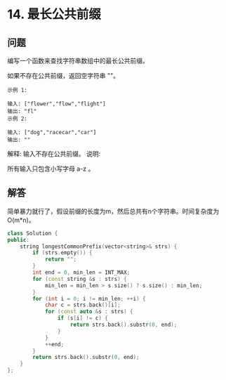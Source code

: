 # 14. 最长公共前缀

## 问题
编写一个函数来查找字符串数组中的最长公共前缀。

如果不存在公共前缀，返回空字符串 ""。

```
示例 1:

输入: ["flower","flow","flight"]
输出: "fl"
示例 2:

输入: ["dog","racecar","car"]
输出: ""
```

解释: 输入不存在公共前缀。
说明:

所有输入只包含小写字母 a-z 。

## 解答
简单暴力就行了，假设前缀的长度为m，然后总共有n个字符串。时间复杂度为O(m*n)。

```C++
class Solution {
public:
    string longestCommonPrefix(vector<string>& strs) {
        if (strs.empty()) {
            return "";
        }
        int end = 0, min_len = INT_MAX;
        for (const string &s : strs) {
            min_len = min_len > s.size() ? s.size() : min_len;
        }
        for (int i = 0; i != min_len; ++i) {
            char c = strs.back()[i];
            for (const auto &s : strs) {
                if (s[i] != c) {
                    return strs.back().substr(0, end);
                }
            }
            ++end;
        }
        return strs.back().substr(0, end);
    }
};
```